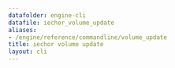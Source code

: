 ```yaml
---
datafolder: engine-cli
datafile: iechor_volume_update
aliases:
- /engine/reference/commandline/volume_update
title: iechor volume update
layout: cli
---
```


<!--
This page is automatically generated from iEchor's source code. If you want to
suggest a change to the text that appears here, open a ticket or pull request
in the source repository on GitHub:

https://github.com/iechor/cli
-->
